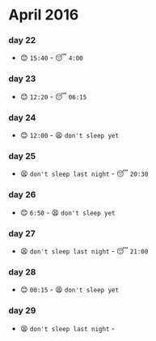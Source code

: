 # April 2016

### day 22
- :blush: `15:40` - :sleeping: `4:00`

### day 23
- :blush: `12:20` - :sleeping: `06:15`

### day 24
- :blush: `12:00` - :tired_face: `don't sleep yet`

### day 25
- :tired_face: `don't sleep last night` - :sleeping: `20:30`

### day 26
- :blush: `6:50` - :tired_face: `don't sleep yet`

### day 27
- :tired_face: `don't sleep last night` - :sleeping: `21:00`

### day 28
- :blush: `00:15` - :tired_face: `don't sleep yet`

### day 29
- :tired_face: `don't sleep last night` -